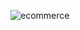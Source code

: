 ![ecommerce](https://github.com/ezekuiel100/Ecommerce-React/assets/123255547/68b7bf68-7e29-48c4-bc79-cc75322370bf)
